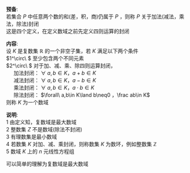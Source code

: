 **预备**:  
若集合 $P$ 中任意两个数的和(差，积，商)仍属于 $P$ ，则称 $P$ 关于加法(减法，乘法，除法)封闭  
这是四个定义，在定义数域之前先定义四则运算的封闭  
  
**内容**:  
设 $K$ 是复数集 $\mathbb R$ 的一个非空子集，若 $K$ 满足以下两个条件  
 $1^\circ\ $ 至少包含两个不同元素  
 $2^\circ\ $ 对于加、减、乘、除四则运算封闭，  
 $\quad$ 加法封闭： $\forall\ a,b\in K， a+b\in K$  
 $\quad$ 减法封闭： $\forall\ a,b\in K， a-b\in K$  
 $\quad$ 乘法封闭： $\forall\ a,b\in K， a\cdot b\in K$  
 $\quad$ 除法封闭： $\forall\ a,b\in K\land b\neq0  
，\frac ab\in K$  
则称 $K$ 为一个数域  
  
**说明**:  
1 由定义知，复数域是最大数域  
2 整数集 $Z$ 不是数域(除法不封闭)  
3 有理数集是最小数域  
4 若数集 $K$ 对加、减、乘封闭，则称数集 $K$ 为数环，例如整数集 $\mathbb Z$  
5 数域 $K$ 上的 $n$ 元线性方程组  
  
可以简单的理解为复数域是最大数域  
